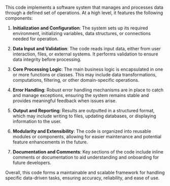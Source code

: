 This code implements a software system that manages and processes data through a defined set of operations. At a high level, it features the following components:

1. **Initialization and Configuration**: The system sets up its required environment, initializing variables, data structures, or connections needed for operation.

2. **Data Input and Validation**: The code reads input data, either from user interaction, files, or external systems. It performs validation to ensure data integrity before processing.

3. **Core Processing Logic**: The main business logic is encapsulated in one or more functions or classes. This may include data transformations, computations, filtering, or other domain-specific operations.

4. **Error Handling**: Robust error handling mechanisms are in place to catch and manage exceptions, ensuring the system remains stable and provides meaningful feedback when issues arise.

5. **Output and Reporting**: Results are outputted in a structured format, which may include writing to files, updating databases, or displaying information to the user.

6. **Modularity and Extensibility**: The code is organized into reusable modules or components, allowing for easier maintenance and potential feature enhancements in the future.

7. **Documentation and Comments**: Key sections of the code include inline comments or documentation to aid understanding and onboarding for future developers.

Overall, this code forms a maintainable and scalable framework for handling specific data-driven tasks, ensuring accuracy, reliability, and ease of use.